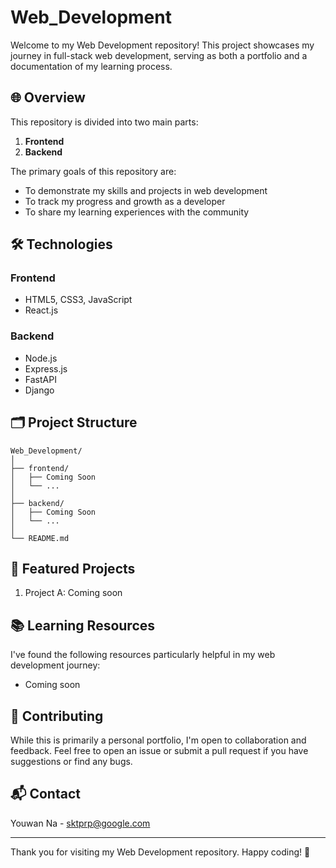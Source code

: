 # Web_Development

Welcome to my Web Development repository! This project showcases my journey in full-stack web development, serving as both a portfolio and a documentation of my learning process.

## 🌐 Overview

This repository is divided into two main parts:

1. **Frontend**
2. **Backend**

The primary goals of this repository are:
- To demonstrate my skills and projects in web development
- To track my progress and growth as a developer
- To share my learning experiences with the community

## 🛠️ Technologies

### Frontend
- HTML5, CSS3, JavaScript
- React.js

### Backend
- Node.js
- Express.js
- FastAPI
- Django

## 🗂️ Project Structure

```
Web_Development/
│
├── frontend/
│   ├── Coming Soon
│   └── ...
│
├── backend/
│   ├── Coming Soon
│   └── ...
│
└── README.md
```

## 🚀 Featured Projects

1. Project A: Coming soon

## 📚 Learning Resources

I've found the following resources particularly helpful in my web development journey:

- Coming soon

## 🤝 Contributing

While this is primarily a personal portfolio, I'm open to collaboration and feedback. Feel free to open an issue or submit a pull request if you have suggestions or find any bugs.

## 📬 Contact

Youwan Na - sktprp@google.com

---

Thank you for visiting my Web Development repository. Happy coding! 🎉
